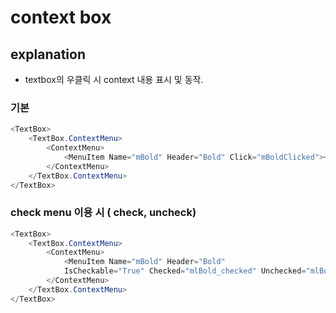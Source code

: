 # context box

## explanation

- textbox의 우클릭 시 context 내용 표시 및 동작. 

### 기본

```csharp
<TextBox>
    <TextBox.ContextMenu>
        <ContextMenu>
            <MenuItem Name="mBold" Header="Bold" Click="mBoldClicked"></MenuItem>
        </ContextMenu>
    </TextBox.ContextMenu>
</TextBox>
```

### check menu 이용 시 ( check, uncheck)

```csharp
<TextBox>
    <TextBox.ContextMenu>
        <ContextMenu>
            <MenuItem Name="mBold" Header="Bold" 
            IsCheckable="True" Checked="mlBold_checked" Unchecked="mlBold_unchecked"></MenuItem>
        </ContextMenu>
    </TextBox.ContextMenu>
</TextBox>
```